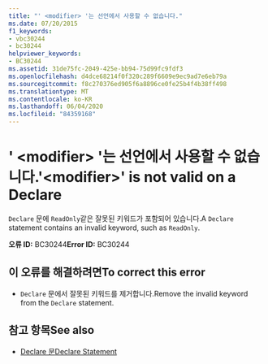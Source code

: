 ```yaml
---
title: "' <modifier> '는 선언에서 사용할 수 없습니다."
ms.date: 07/20/2015
f1_keywords:
- vbc30244
- bc30244
helpviewer_keywords:
- BC30244
ms.assetid: 31de75fc-2049-425e-bb94-75d99fc9fdf3
ms.openlocfilehash: d4dce68214f0f320c289f6609e9ec9ad7e6eb79a
ms.sourcegitcommit: f8c270376ed905f6a8896ce0fe25b4f4b38ff498
ms.translationtype: MT
ms.contentlocale: ko-KR
ms.lasthandoff: 06/04/2020
ms.locfileid: "84359168"
---
```

# <a name="modifier-is-not-valid-on-a-declare"></a><span data-ttu-id="57260-102">' \<modifier> '는 선언에서 사용할 수 없습니다.</span><span class="sxs-lookup"><span data-stu-id="57260-102">'\<modifier>' is not valid on a Declare</span></span>
<span data-ttu-id="57260-103">`Declare` 문에 `ReadOnly`같은 잘못된 키워드가 포함되어 있습니다.</span><span class="sxs-lookup"><span data-stu-id="57260-103">A `Declare` statement contains an invalid keyword, such as `ReadOnly`.</span></span>  
  
 <span data-ttu-id="57260-104">**오류 ID:** BC30244</span><span class="sxs-lookup"><span data-stu-id="57260-104">**Error ID:** BC30244</span></span>  
  
## <a name="to-correct-this-error"></a><span data-ttu-id="57260-105">이 오류를 해결하려면</span><span class="sxs-lookup"><span data-stu-id="57260-105">To correct this error</span></span>  
  
- <span data-ttu-id="57260-106">`Declare` 문에서 잘못된 키워드를 제거합니다.</span><span class="sxs-lookup"><span data-stu-id="57260-106">Remove the invalid keyword from the `Declare` statement.</span></span>  
  
## <a name="see-also"></a><span data-ttu-id="57260-107">참고 항목</span><span class="sxs-lookup"><span data-stu-id="57260-107">See also</span></span>

- [<span data-ttu-id="57260-108">Declare 문</span><span class="sxs-lookup"><span data-stu-id="57260-108">Declare Statement</span></span>](../language-reference/statements/declare-statement.md)
